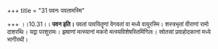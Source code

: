 +++
title = "31 पवनः पवतामस्मि"

+++
।।10.31।। **पवन इति।** पवतां पावयितॄणां वेगवतां वा मध्ये वायुरस्मि।
शस्त्रभृतां वीराणां रामो दाशरथिः। यद्वा परशुरामः। झषाणां मत्स्यानां मकरो
मत्स्यविशेषस्तिमिंगिलः। स्रोतसां प्रवाहोदकानां मध्ये भागीरथी।
